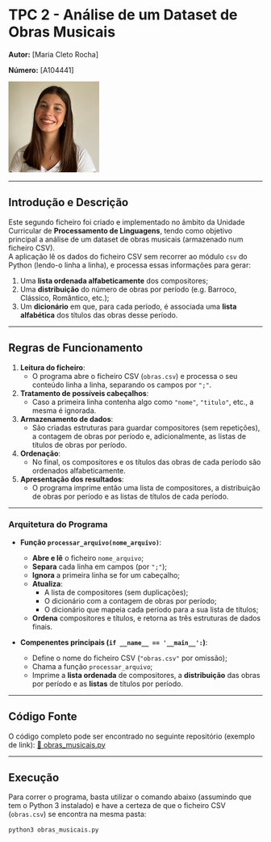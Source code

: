 # TPC 2 - Análise de um Dataset de Obras Musicais 

**Autor:** [Maria Cleto Rocha]

**Número:** [A104441]

![Fotografia do Estudante](mariafoto.jpeg)

---

## Introdução e Descrição
Este segundo ficheiro foi criado e implementado no âmbito da Unidade Curricular de **Processamento de Linguagens**, tendo como objetivo principal a análise de um dataset de obras musicais (armazenado num ficheiro CSV).  
A aplicação lê os dados do ficheiro CSV sem recorrer ao módulo `csv` do Python (lendo-o linha a linha), e processa essas informações para gerar:
1. Uma **lista ordenada alfabeticamente** dos compositores;
2. Uma **distribuição** do número de obras por período (e.g. Barroco, Clássico, Romântico, etc.);
3. Um **dicionário** em que, para cada período, é associada uma **lista alfabética** dos títulos das obras desse período.

---

## Regras de Funcionamento
1. **Leitura do ficheiro**:  
   - O programa abre o ficheiro CSV (`obras.csv`) e processa o seu conteúdo linha a linha, separando os campos por `";"`.
2. **Tratamento de possíveis cabeçalhos**:  
   - Caso a primeira linha contenha algo como `"nome"`, `"titulo"`, etc., a mesma é ignorada.
3. **Armazenamento de dados**:  
   - São criadas estruturas para guardar compositores (sem repetições), a contagem de obras por período e, adicionalmente, as listas de títulos de obras por período.
4. **Ordenação**:  
   - No final, os compositores e os títulos das obras de cada período são ordenados alfabeticamente.
5. **Apresentação dos resultados**:  
   - O programa imprime então uma lista de compositores, a distribuição de obras por período e as listas de títulos de cada período.

---

### Arquitetura do Programa
- **Função `processar_arquivo(nome_arquivo)`**:  
  - **Abre e lê** o ficheiro `nome_arquivo`;
  - **Separa** cada linha em campos (por `";"`);
  - **Ignora** a primeira linha se for um cabeçalho;
  - **Atualiza**:
    - A lista de compositores (sem duplicações);
    - O dicionário com a contagem de obras por período;
    - O dicionário que mapeia cada período para a sua lista de títulos;
  - **Ordena** compositores e títulos, e retorna as três estruturas de dados finais.

- **Compenentes principais (`if __name__ == '__main__':`)**:  
  - Define o nome do ficheiro CSV (`"obras.csv"` por omissão);
  - Chama a função `processar_arquivo`;
  - Imprime a **lista ordenada** de compositores, a **distribuição** das obras por período e as **listas** de títulos por período.

---

## Código Fonte
O código completo pode ser encontrado no seguinte repositório (exemplo de link):
[🔗 obras_musicais.py](https://github.com/MariaCletoR/PL2025-A104441/blob/main/TPC2/obras_musicais.py)

---

## Execução
Para correr o programa, basta utilizar o comando abaixo (assumindo que tem o Python 3 instalado) e have a certeza de que o ficheiro CSV (`obras.csv`) se encontra na mesma pasta:

```sh
python3 obras_musicais.py

